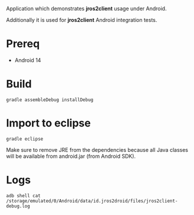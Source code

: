 Application which demonstrates **jros2client** usage under Android.

Additionally it is used for **jros2client** Android integration tests.

# Prereq

- Android 14

# Build

```
gradle assembleDebug installDebug
```

# Import to eclipse

```
gradle eclipse
```

Make sure to remove JRE from the dependencies because all Java classes will be available from android.jar (from Android SDK).

# Logs

```
adb shell cat /storage/emulated/0/Android/data/id.jros2droid/files/jros2client-debug.log
```
